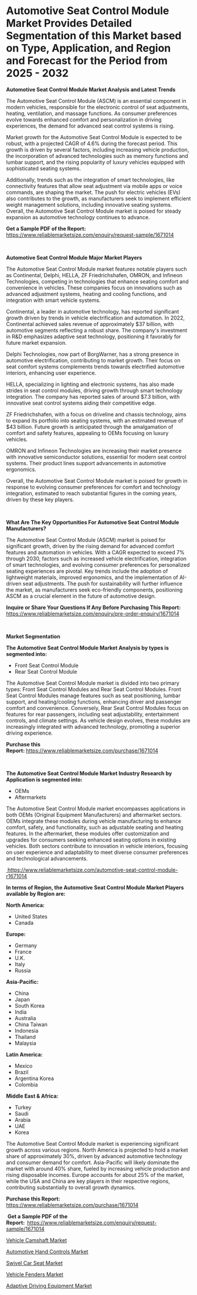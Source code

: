 <p><h1>Automotive Seat Control Module Market Provides Detailed Segmentation of this Market based on Type, Application, and Region and Forecast for the Period from 2025 - 2032</h1></p><p><strong>Automotive Seat Control Module Market Analysis and Latest Trends</strong></p>
<p><p>The Automotive Seat Control Module (ASCM) is an essential component in modern vehicles, responsible for the electronic control of seat adjustments, heating, ventilation, and massage functions. As consumer preferences evolve towards enhanced comfort and personalization in driving experiences, the demand for advanced seat control systems is rising.</p><p>Market growth for the Automotive Seat Control Module is expected to be robust, with a projected CAGR of 4.6% during the forecast period. This growth is driven by several factors, including increasing vehicle production, the incorporation of advanced technologies such as memory functions and lumbar support, and the rising popularity of luxury vehicles equipped with sophisticated seating systems. </p><p>Additionally, trends such as the integration of smart technologies, like connectivity features that allow seat adjustment via mobile apps or voice commands, are shaping the market. The push for electric vehicles (EVs) also contributes to the growth, as manufacturers seek to implement efficient weight management solutions, including innovative seating systems. Overall, the Automotive Seat Control Module market is poised for steady expansion as automotive technology continues to advance.</p></p>
<p><strong>Get a Sample PDF of the Report:&nbsp;</strong> <a href="https://www.reliablemarketsize.com/enquiry/request-sample/1671014?utm_campaign=1991&utm_medium=2&utm_source=Github&utm_content=ia&utm_term=30032025&utm_id=automotive-seat-control-module">https://www.reliablemarketsize.com/enquiry/request-sample/1671014</a></p>
<p>&nbsp;</p>
<p><strong>Automotive Seat Control Module Major Market Players</strong></p>
<p><p>The Automotive Seat Control Module market features notable players such as Continental, Delphi, HELLA, ZF Friedrichshafen, OMRON, and Infineon Technologies, competing in technologies that enhance seating comfort and convenience in vehicles. These companies focus on innovations such as advanced adjustment systems, heating and cooling functions, and integration with smart vehicle systems.</p><p>Continental, a leader in automotive technology, has reported significant growth driven by trends in vehicle electrification and automation. In 2022, Continental achieved sales revenue of approximately $37 billion, with automotive segments reflecting a robust share. The company's investment in R&D emphasizes adaptive seat technology, positioning it favorably for future market expansion.</p><p>Delphi Technologies, now part of BorgWarner, has a strong presence in automotive electrification, contributing to market growth. Their focus on seat comfort systems complements trends towards electrified automotive interiors, enhancing user experience. </p><p>HELLA, specializing in lighting and electronic systems, has also made strides in seat control modules, driving growth through smart technology integration. The company has reported sales of around $7.3 billion, with innovative seat control systems aiding their competitive edge.</p><p>ZF Friedrichshafen, with a focus on driveline and chassis technology, aims to expand its portfolio into seating systems, with an estimated revenue of $43 billion. Future growth is anticipated through the amalgamation of comfort and safety features, appealing to OEMs focusing on luxury vehicles.</p><p>OMRON and Infineon Technologies are increasing their market presence with innovative semiconductor solutions, essential for modern seat control systems. Their product lines support advancements in automotive ergonomics.</p><p>Overall, the Automotive Seat Control Module market is poised for growth in response to evolving consumer preferences for comfort and technology integration, estimated to reach substantial figures in the coming years, driven by these key players.</p></p>
<p>&nbsp;</p>
<p><strong>What Are The Key Opportunities For Automotive Seat Control Module Manufacturers?</strong></p>
<p><p>The Automotive Seat Control Module (ASCM) market is poised for significant growth, driven by the rising demand for advanced comfort features and automation in vehicles. With a CAGR expected to exceed 7% through 2030, factors such as increased vehicle electrification, integration of smart technologies, and evolving consumer preferences for personalized seating experiences are pivotal. Key trends include the adoption of lightweight materials, improved ergonomics, and the implementation of AI-driven seat adjustments. The push for sustainability will further influence the market, as manufacturers seek eco-friendly components, positioning ASCM as a crucial element in the future of automotive design.</p></p>
<p><strong>Inquire or Share Your Questions If Any Before Purchasing This Report:</strong> <a href="https://www.reliablemarketsize.com/enquiry/pre-order-enquiry/1671014?utm_campaign=1991&utm_medium=2&utm_source=Github&utm_content=ia&utm_term=30032025&utm_id=automotive-seat-control-module">https://www.reliablemarketsize.com/enquiry/pre-order-enquiry/1671014</a></p>
<p>&nbsp;</p>
<p><strong>Market Segmentation</strong></p>
<p><strong>The Automotive Seat Control Module Market Analysis by types is segmented into:</strong></p>
<p><ul><li>Front Seat Control Module</li><li>Rear Seat Control Module</li></ul></p>
<p><p>The Automotive Seat Control Module market is divided into two primary types: Front Seat Control Modules and Rear Seat Control Modules. Front Seat Control Modules manage features such as seat positioning, lumbar support, and heating/cooling functions, enhancing driver and passenger comfort and convenience. Conversely, Rear Seat Control Modules focus on features for rear passengers, including seat adjustability, entertainment controls, and climate settings. As vehicle design evolves, these modules are increasingly integrated with advanced technology, promoting a superior driving experience.</p></p>
<p><strong>Purchase this Report:&nbsp;</strong><a href="https://www.reliablemarketsize.com/purchase/1671014?utm_campaign=1991&utm_medium=2&utm_source=Github&utm_content=ia&utm_term=30032025&utm_id=automotive-seat-control-module">https://www.reliablemarketsize.com/purchase/1671014</a></p>
<p>&nbsp;</p>
<p><strong>The Automotive Seat Control Module Market Industry Research by Application is segmented into:</strong></p>
<p><ul><li>OEMs</li><li>Aftermarkets</li></ul></p>
<p><p>The Automotive Seat Control Module market encompasses applications in both OEMs (Original Equipment Manufacturers) and aftermarket sectors. OEMs integrate these modules during vehicle manufacturing to enhance comfort, safety, and functionality, such as adjustable seating and heating features. In the aftermarket, these modules offer customization and upgrades for consumers seeking enhanced seating options in existing vehicles. Both sectors contribute to innovation in vehicle interiors, focusing on user experience and adaptability to meet diverse consumer preferences and technological advancements.</p></p>
<p><a href="https://www.reliablemarketsize.com/automotive-seat-control-module-r1671014?utm_campaign=1991&utm_medium=2&utm_source=Github&utm_content=ia&utm_term=30032025&utm_id=automotive-seat-control-module">&nbsp;https://www.reliablemarketsize.com/automotive-seat-control-module-r1671014</a></p>
<p><strong>In terms of Region, the Automotive Seat Control Module Market Players available by Region are:</strong></p>
<p>
    <p> <strong> North America: </strong>
        <ul>
            <li>United States</li>
            <li>Canada</li>
        </ul>
        </p> 
    <p> <strong> Europe: </strong>
        <ul>
            <li>Germany</li>
            <li>France</li>
            <li>U.K.</li>
            <li>Italy</li>
            <li>Russia</li>
        </ul>
        </p> 
    <p> <strong> Asia-Pacific: </strong>
        <ul>
            <li>China</li>
            <li>Japan</li>
            <li>South Korea</li>
            <li>India</li>
            <li>Australia</li>
            <li>China Taiwan</li>
            <li>Indonesia</li>
            <li>Thailand</li>
            <li>Malaysia</li>
        </ul>
        </p> 
    <p> <strong> Latin America: </strong>
        <ul>
            <li>Mexico</li>
            <li>Brazil</li>
            <li>Argentina Korea</li>
            <li>Colombia</li>
        </ul>
        </p> 
    <p> <strong> Middle East & Africa: </strong>
        <ul>
            <li>Turkey</li>
            <li>Saudi</li>
            <li>Arabia</li>
            <li>UAE</li>
            <li>Korea</li>
        </ul>
    </p>
    </p>
<p><p>The Automotive Seat Control Module market is experiencing significant growth across various regions. North America is projected to hold a market share of approximately 30%, driven by advanced automotive technology and consumer demand for comfort. Asia-Pacific will likely dominate the market with around 40% share, fueled by increasing vehicle production and rising disposable incomes. Europe accounts for about 25% of the market, while the USA and China are key players in their respective regions, contributing substantially to overall growth dynamics.</p></p>
<p><strong>Purchase this Report: </strong><a href="https://www.reliablemarketsize.com/purchase/1671014?utm_campaign=1991&utm_medium=2&utm_source=Github&utm_content=ia&utm_term=30032025&utm_id=automotive-seat-control-module">https://www.reliablemarketsize.com/purchase/1671014</a></p>
<p>&nbsp;<strong>Get a Sample PDF of the Report:&nbsp;&nbsp;</strong><a href="https://www.reliablemarketsize.com/enquiry/request-sample/1671014?utm_campaign=1991&utm_medium=2&utm_source=Github&utm_content=ia&utm_term=30032025&utm_id=automotive-seat-control-module">https://www.reliablemarketsize.com/enquiry/request-sample/1671014</a></p>
<p><strong></strong></p>
<p><p><a href="https://github.com/fallalenoswG/Market-Research-Report-List-1/blob/main/vehicle-camshaft-market.md?utm_campaign=1991&utm_medium=2&utm_source=Github&utm_content=ia&utm_term=30032025&utm_id=automotive-seat-control-module">Vehicle Camshaft Market</a></p><p><a href="https://github.com/gfellcincot4/Market-Research-Report-List-1/blob/main/automotive-hand-controls-market.md?utm_campaign=1991&utm_medium=2&utm_source=Github&utm_content=ia&utm_term=30032025&utm_id=automotive-seat-control-module">Automotive Hand Controls Market</a></p><p><a href="https://github.com/haagarocapmj/Market-Research-Report-List-1/blob/main/swivel-car-seat-market.md?utm_campaign=1991&utm_medium=2&utm_source=Github&utm_content=ia&utm_term=30032025&utm_id=automotive-seat-control-module">Swivel Car Seat Market</a></p><p><a href="https://github.com/wraggfomath/Market-Research-Report-List-1/blob/main/vehicle-fenders-market.md?utm_campaign=1991&utm_medium=2&utm_source=Github&utm_content=ia&utm_term=30032025&utm_id=automotive-seat-control-module">Vehicle Fenders Market</a></p><p><a href="https://github.com/countpapajwp/Market-Research-Report-List-1/blob/main/adaptive-driving-equipment-market.md?utm_campaign=1991&utm_medium=2&utm_source=Github&utm_content=ia&utm_term=30032025&utm_id=automotive-seat-control-module">Adaptive Driving Equipment Market</a></p></p>